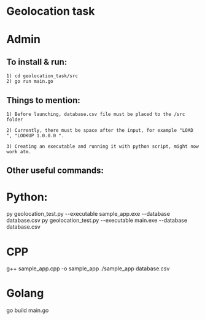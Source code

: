 # Geolocation task
 
# Admin

## To install & run:
``` 
1) cd geolocation_task/src
2) go run main.go
```

## Things to mention:
```
1) Before launching, database.csv file must be placed to the /src folder

2) Currently, there must be space after the input, for example "LOAD ", "LOOKUP 1.0.0.0 ".

3) Creating an executable and running it with python script, might now work atm.

```

## Other useful commands:

# Python:
py geolocation_test.py --executable sample_app.exe --database database.csv
py geolocation_test.py --executable main.exe --database database.csv

# CPP
g++ sample_app.cpp -o sample_app
./sample_app database.csv

# Golang
go build main.go